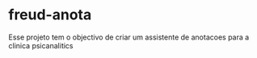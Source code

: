 # freud-anota
Esse projeto tem o objectivo de criar um assistente de anotacoes para a clinica psicanalitics
